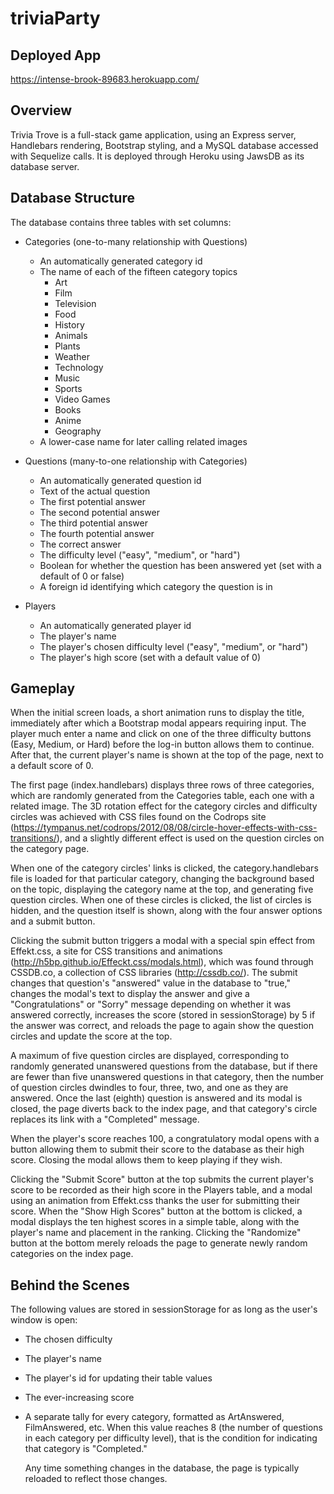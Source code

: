 # triviaParty

## Deployed App

https://intense-brook-89683.herokuapp.com/

## Overview

Trivia Trove is a full-stack game application, using an Express server, Handlebars rendering, Bootstrap styling, and a MySQL database accessed with Sequelize calls. It is deployed through Heroku using JawsDB as its database server.

## Database Structure

The database contains three tables with set columns: 

* Categories (one-to-many relationship with Questions)

    * An automatically generated category id
    * The name of each of the fifteen category topics
        * Art
        * Film
        * Television
        * Food
        * History
        * Animals
        * Plants
        * Weather
        * Technology
        * Music
        * Sports
        * Video Games
        * Books
        * Anime
        * Geography
    * A lower-case name for later calling related images

* Questions (many-to-one relationship with Categories)

    * An automatically generated question id
    * Text of the actual question
    * The first potential answer
    * The second potential answer
    * The third potential answer
    * The fourth potential answer
    * The correct answer
    * The difficulty level ("easy", "medium", or "hard")
    * Boolean for whether the question has been answered yet (set with a default of 0 or false)
    * A foreign id identifying which category the question is in

* Players

    * An automatically generated player id
    * The player's name
    * The player's chosen difficulty level ("easy", "medium", or "hard")
    * The player's high score (set with a default value of 0)

## Gameplay

When the initial screen loads, a short animation runs to display the title, immediately after which a Bootstrap modal appears requiring input. The player much enter a name and click on one of the three difficulty buttons (Easy, Medium, or Hard) before the log-in button allows them to continue. After that, the current player's name is shown at the top of the page, next to a default score of 0.

The first page (index.handlebars) displays three rows of three categories, which are randomly generated from the Categories table, each one with a related image. The 3D rotation effect for the category circles and difficulty circles was achieved with CSS files found on the Codrops site (https://tympanus.net/codrops/2012/08/08/circle-hover-effects-with-css-transitions/), and a slightly different effect is used on the question circles on the category page.

When one of the category circles' links is clicked, the category.handlebars file is loaded for that particular category, changing the background based on the topic, displaying the category name at the top, and generating five question circles. When one of these circles is clicked, the list of circles is hidden, and the question itself is shown, along with the four answer options and a submit button.

Clicking the submit button triggers a modal with a special spin effect from Effekt.css, a site for CSS transitions and animations (http://h5bp.github.io/Effeckt.css/modals.html), which was found through CSSDB.co, a collection of CSS libraries (http://cssdb.co/). The submit changes that question's "answered" value in the database to "true," changes the modal's text to display the answer and give a "Congratulations" or "Sorry" message depending on whether it was answered correctly, increases the score (stored in sessionStorage) by 5 if the answer was correct, and reloads the page to again show the question circles and update the score at the top.

A maximum of five question circles are displayed, corresponding to randomly generated unanswered questions from the database, but if there are fewer than five unanswered questions in that category, then the number of question circles dwindles to four, three, two, and one as they are answered. Once the last (eighth) question is answered and its modal is closed, the page diverts back to the index page, and that category's circle replaces its link with a "Completed" message.

When the player's score reaches 100, a congratulatory modal opens with a button allowing them to submit their score to the database as their high score. Closing the modal allows them to keep playing if they wish.

Clicking the "Submit Score" button at the top submits the current player's score to be recorded as their high score in the Players table, and a modal using an animation from Effekt.css thanks the user for submitting their score. When the "Show High Scores" button at the bottom is clicked, a modal displays the ten highest scores in a simple table, along with the player's name and placement in the ranking. Clicking the "Randomize" button at the bottom merely reloads the page to generate newly random categories on the index page.

## Behind the Scenes

The following values are stored in sessionStorage for as long as the user's window is open:

* The chosen difficulty
* The player's name
* The player's id for updating their table values
* The ever-increasing score
* A separate tally for every category, formatted as ArtAnswered, FilmAnswered, etc.
  When this value reaches 8 (the number of questions in each category per difficulty level), that is the condition for indicating that category is "Completed."

  Any time something changes in the database, the page is typically reloaded to reflect those changes.